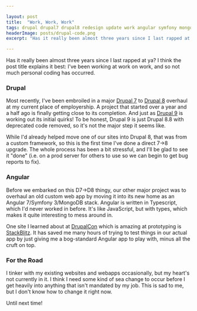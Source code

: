 ```yaml
---

layout: post
title:  "Work, Work, Work"
tags: drupal drupal7 drupal8 redesign update work angular symfony mongodb typescript prototyping
headerImage: posts/drupal-code.png
excerpt: "Has it really been almost three years since I last rapped at ya? I think the post title explains it best: I've been working at work on work, and so not much personal coding has occurred."

---
```


Has it really been almost three years since I last rapped at ya? I think the post title explains it best: I've been working at work on work, and so not much personal coding has occurred.

<!--more-->

### Drupal

Most recently, I've been embroiled in a major [Drupal 7](https://drupal.org/7) to [Drupal 8](https://drupal.org/8) overhaul at my current place of employership. A project that started over a year and a half ago is finally getting close to its completion. And just as [Drupal 9](https://drupal.org/9) is working out its initial quirks! To be honest, Drupal 9 is just Drupal 8.8 with deprecated code removed, so it's not the major step it seems like.

While I'd already helped move one of our sites into Drupal 8, that was from a custom framework, so this is the first time I've done a direct 7->8 upgrade. The whole process has been a bit stressful, and I'll be glad to see it "done" (i.e. on a prod server for others to use so we can begin to get bug reports to fix).

### Angular

Before we embarked on this D7->D8 thingy, our other major project was to overhaul an old custom web app by moving it into its new home as an Angular 7/Symfony 3/MongoDB stack. Angular is written in Typescript, which I'd never worked in before. It's like JavaScript, but with types, which makes it quite interesting to mess around in.

One site I learned about at [DrupalCon](https://events.drupal.org/drupalcon) which is amazing at prototyping is [StackBlitz](https://stackblitz.com). It has saved me many hours of trying to test things in our actual app by just giving me a bog-standard Angular app to play with, minus all the cruft on top.

### For the Road

I tinker with my existing websites and webapps occasionally, but my heart's not currently in it. I think I need some kind of sea change to occur before I get heavily into anything that isn't mandated by my job. This is sad to me, but I don't know how to change it right now.

Until next time!

